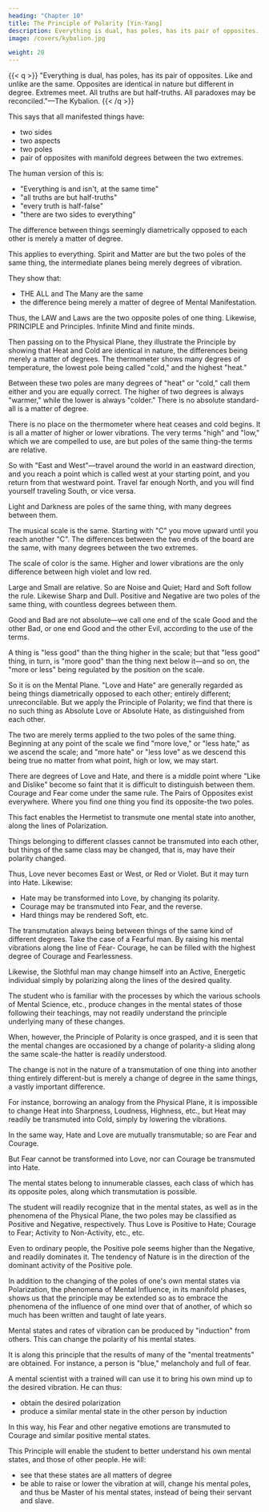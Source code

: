 ```yaml
---
heading: "Chapter 10"
title: The Principle of Polarity [Yin-Yang]
description: Everything is dual, has poles, has its pair of opposites. Like and unlike are the same. Opposites are identical in nature but different in degree
image: /covers/kybalion.jpg

weight: 20
---
```



{{< q >}}
"Everything is dual, has poles, has its pair of opposites. Like and unlike are the same. Opposites are identical in nature but different in degree. Extremes meet. All truths are but half-truths. All paradoxes may be reconciled."—The Kybalion.
{{< /q >}}


This says that all manifested things have:
- two sides
- two aspects
- two poles
- pair of opposites with manifold degrees between the two extremes. 

<!-- The old paradoxes, which have ever perplexed the mind of men, are explained by an understanding of this Principle. Man has always recognized something akin to this Principle, and has endeavored to express it by such sayings, maxims and aphorisms as the following:  -->

The human version of this is:
- "Everything is and isn't, at the same time"
- "all truths are but half-truths"
- "every truth is half-false"
- "there are two sides to everything"
<!-- —"there is a reverse side to every shield," etc., etc. -->


The difference between things seemingly diametrically opposed to each other is merely a matter of degree. <!-- It teaches that "the pairs of opposites may be reconciled," and that "thesis and anti-thesis are identical in nature, but different in degree"; and that the "universal reconciliation of opposites" is effected by a recognition of this Principle of Polarity.  -->

This applies to everything. <!--  teachers claim that illustrations of this Principle may be had on every hand, and from an examination into the real nature of anything. They begin by showing that --> Spirit and Matter are but the two poles of the same thing, the intermediate planes being merely degrees of vibration. 


They show that:
- THE ALL and The Many are the same
- the difference being merely a matter of degree of Mental Manifestation. 

Thus, the LAW and Laws are the two opposite poles of one thing. Likewise, PRINCIPLE and Principles. Infinite Mind and finite minds.

Then passing on to the Physical Plane, they illustrate the Principle by showing that Heat and Cold are identical in nature, the differences being merely a matter of degrees. The thermometer shows many degrees of temperature, the lowest pole being called "cold," and the highest "heat." 

Between these two poles are many degrees of "heat" or "cold," call them either and you are equally correct. The higher of two degrees is always "warmer," while the lower is always "colder." There is no absolute standard-all is a matter of degree. 

There is no place on the thermometer where heat ceases and cold begins. It is all a matter of higher or lower vibrations. The very terms "high" and "low," which we are compelled to use, are but poles of the same thing-the terms are relative. 

So with "East and West"—travel around the world in an eastward direction, and you reach a point which is called west at your starting point, and you return from that westward point. Travel far enough North, and you will find yourself traveling South, or vice versa.

Light and Darkness are poles of the same thing, with many degrees between them. 

The musical scale is the same. Starting with "C" you move upward until you reach another "C". The differences between the two ends of the board are the same, with many degrees between the two extremes.

The scale of color is the same. Higher and lower vibrations are the only difference between high violet and low red. 

Large and Small are relative. So are Noise and Quiet; Hard and Soft follow the rule. Likewise Sharp and Dull. Positive and Negative are two poles of the same thing, with countless degrees between them.

Good and Bad are not absolute—we call one end of the scale Good and the other Bad, or one end Good and the other Evil, according to the use of the terms. 

A thing is "less good" than the thing higher in the scale; but that "less good" thing, in turn, is "more good" than the thing next below it—and so on, the "more or less" being regulated by the position on the scale.

So it is on the Mental Plane. "Love and Hate" are generally regarded as being things diametrically opposed to each other; entirely different; unreconcilable. But we apply the Principle of Polarity; we find that there is no such thing as Absolute Love or Absolute Hate, as distinguished from each other. 

The two are merely terms applied to the two poles of the same thing. Beginning at any point of the scale we find "more love," or "less hate," as we ascend the scale; and "more hate" or "less love" as we descend this being true no matter from what point, high or low, we may start. 

There are degrees of Love and Hate, and there is a middle point where "Like and Dislike" become so faint that it is difficult to distinguish between them. Courage and Fear come under the same rule. The Pairs of Opposites exist everywhere. Where you find one thing you find its opposite-the two poles.

This fact enables the Hermetist to transmute one mental state into another, along the lines of Polarization. 

Things belonging to different classes cannot be transmuted into each other, but things of the same class may be changed, that is, may have their polarity changed. 

Thus, Love never becomes East or West, or Red or Violet. But it may turn into Hate. Likewise:
- Hate may be transformed into Love, by changing its polarity. 
- Courage may be transmuted into Fear, and the reverse. 
- Hard things may be rendered Soft, etc. 

The transmutation always being between things of the same kind of different degrees. Take the case of a Fearful man. By raising his mental vibrations along the line of Fear- Courage, he can be filled with the highest degree of Courage and Fearlessness. 

Likewise, the Slothful man may change himself into an Active, Energetic individual simply by polarizing along the lines of the desired quality.

The student who is familiar with the processes by which the various schools of Mental Science, etc., produce changes in the mental states of those following their teachings, may not readily understand the principle underlying many of these changes. 

When, however, the Principle of Polarity is once grasped, and it is seen that the mental changes are occasioned by a change of polarity-a sliding along the same scale-the hatter is readily understood. 

The change is not in the nature of a transmutation of one thing into another thing entirely different-but is merely a change of degree in the same things, a vastly important difference. 

For instance, borrowing an analogy from the Physical Plane, it is impossible to change Heat into Sharpness, Loudness, Highness, etc., but Heat may readily be transmuted into Cold, simply by lowering the vibrations. 

In the same way, Hate and Love are mutually transmutable; so are Fear and Courage. 

But Fear cannot be transformed into Love, nor can Courage be transmuted into Hate. 

The mental states belong to innumerable classes, each class of which has its opposite poles, along which transmutation is possible.

The student will readily recognize that in the mental states, as well as in the phenomena of the Physical Plane, the two poles may be classified as Positive and Negative, respectively. Thus Love is Positive to Hate; Courage to Fear; Activity to Non-Activity, etc., etc.

Even to ordinary people, the Positive pole seems higher than the Negative, and readily dominates it. The tendency of Nature is in the direction of the dominant activity of the Positive pole.

In addition to the changing of the poles of one's own mental states via Polarization, the phenomena of Mental Influence, in its manifold phases, shows us that the principle may be extended so as to embrace the phenomena of the influence of one mind over that of another, of which so much has been written and taught of late years. 

<!-- When it is understood that Mental Induction is possible, that is that  -->

Mental states and rates of vibration can be produced by "induction" from others.  <!-- then we can readily see how a certain --> This can change the polarity of his mental states.

<!-- , or polarization of a certain mental state, may be communicated to another person, -->

It is along this principle that the results of many of the "mental treatments" are obtained. For instance, a person is "blue," melancholy and full of fear.

A mental scientist with a trained will can use it to bring his own mind up to the desired vibration. He can thus:
- obtain the desired polarization 
- produce a similar mental state in the other person by induction

 <!-- the result being that the vibrations are raised and the person polarizes toward the Positive end of the scale instead toward the Negative, and  -->

In this way, his Fear and other negative emotions are transmuted to Courage and similar positive mental states. <!-- A little study will show you that these mental changes are nearly all along the line of Polarization, the change being one of degree rather than of kind. -->

This Principle will enable the student to better understand his own mental states, and those of other people. He will:
- see that these states are all matters of degree
- be able to raise or lower the vibration at will, change his mental poles, and thus be Master of his mental states, instead of being their servant and slave. 

<!-- And by his knowledge he will be able to aid his fellows intelligently and by the appropriate methods change the polarity when the same is desirable.  -->

<!-- We advise all students to familiarize themselves with this Principle of Polarity, for a correct understanding of the same will throw light on many difficult subjects.
 -->
